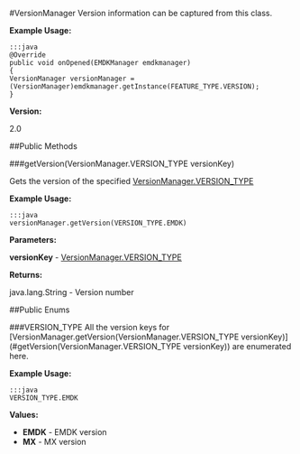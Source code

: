 #VersionManager
Version information can be captured from this class.

**Example Usage:**

	:::java
	@Override
	public void onOpened(EMDKManager emdkmanager)
	{
	VersionManager versionManager = (VersionManager)emdkmanager.getInstance(FEATURE_TYPE.VERSION);
	}

**Version:**

2.0

##Public Methods

###getVersion(VersionManager.VERSION_TYPE versionKey)

Gets the version of the specified [VersionManager.VERSION_TYPE](#VERSION_TYPE)

**Example Usage:**

	:::java
	versionManager.getVersion(VERSION_TYPE.EMDK)

**Parameters:**

**versionKey** - [VersionManager.VERSION_TYPE](#VERSION_TYPE)

**Returns:**

java.lang.String - Version number

##Public Enums

###VERSION_TYPE
All the version keys for [VersionManager.getVersion(VersionManager.VERSION_TYPE versionKey)](#getVersion(VersionManager.VERSION_TYPE versionKey)) are enumerated here.

**Example Usage:**

	:::java
	VERSION_TYPE.EMDK

**Values:**

* **EMDK** - EMDK version
* **MX** - MX version
